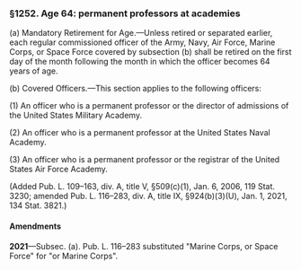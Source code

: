 ### §1252. Age 64: permanent professors at academies ###

(a) Mandatory Retirement for Age.—Unless retired or separated earlier, each regular commissioned officer of the Army, Navy, Air Force, Marine Corps, or Space Force covered by subsection (b) shall be retired on the first day of the month following the month in which the officer becomes 64 years of age.

(b) Covered Officers.—This section applies to the following officers:

(1) An officer who is a permanent professor or the director of admissions of the United States Military Academy.

(2) An officer who is a permanent professor at the United States Naval Academy.

(3) An officer who is a permanent professor or the registrar of the United States Air Force Academy.

(Added Pub. L. 109–163, div. A, title V, §509(c)(1), Jan. 6, 2006, 119 Stat. 3230; amended Pub. L. 116–283, div. A, title IX, §924(b)(3)(U), Jan. 1, 2021, 134 Stat. 3821.)

#### Amendments ####

**2021**—Subsec. (a). Pub. L. 116–283 substituted "Marine Corps, or Space Force" for "or Marine Corps".